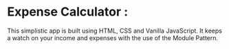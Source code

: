 # Expense Calculator :
This simplistic app is built using HTML, CSS and Vanilla JavaScript. It keeps a watch on your income and expenses with the use of the Module Pattern.
